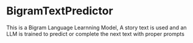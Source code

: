 # BigramTextPredictor
This is a Bigram Language Learnning Model, A story text is used and an LLM is trained to predict or complete the next text with proper prompts
